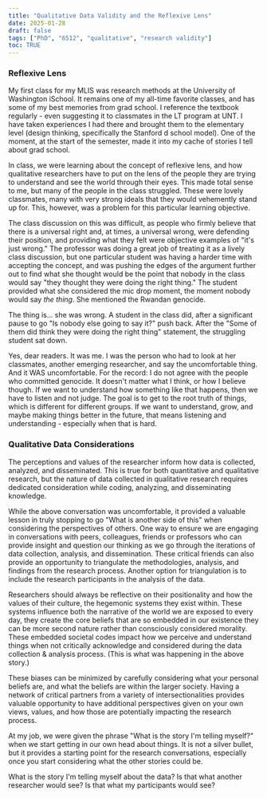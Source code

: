 ```yaml
---
title: "Qualitative Data Validity and the Reflexive Lens"
date: 2025-01-28
draft: false
tags: ["PhD", "6512", "qualitative", "research validity"]
toc: TRUE
---
```

### Reflexive Lens
 
My first class for my MLIS was research methods at the University of Washington iSchool. It remains one of my all-time favorite classes, and has some of my best memories from grad school.  I reference the textbook regularly - even suggesting it to classmates in the LT program at UNT.  I have taken experiences I had there and brought them to the elementary level (design thinking, specifically the Stanford d school model). One of the moment, at the start of the semester, made it into my cache of stories I tell about grad school. 

In class, we were learning about the concept of reflexive lens, and how qualitative researchers have to put on the lens of the people they are trying to understand and see the world through their eyes. This made total sense to me, but many of the people in the class struggled. These were lovely classmates, many with very strong ideals that they would vehemently stand up for. This, however, was a problem for this particular learning objective. 

The class discussion on this was difficult, as people who firmly believe that there is a universal right and, at times, a universal wrong, were defending their position, and providing what they felt were objective examples of "it's just wrong." The professor was doing a great job of treating it as a lively class discussion, but one particular student was having a harder time with accepting the concept, and was pushing the edges of the argument further out to find what she thought would be the point that nobody in the class would say "they thought they were doing the right thing." The student provided what she considered the mic drop moment, the moment nobody would say *the thing*. She mentioned the Rwandan genocide. 

The thing is... she was wrong. A student in the class did, after a significant pause to go "Is nobody else going to say it?" push back. After the "Some of them did think they were doing the right thing" statement, the struggling student sat down. 

Yes, dear readers. It was me. I was the person who had to look at her classmates, another emerging researcher, and say the uncomfortable thing. And it WAS uncomfortable. For the record: I do not agree with the people who committed genocide. It doesn't matter what I think, or how I believe though. If we want to understand how something like that happens, then we have to listen and not judge. The goal is to get to the root truth of things, which is different for different groups. If we want to understand, grow, and maybe making things better in the future, that means listening and understanding - especially when that is hard. 

### Qualitative Data Considerations

The perceptions and values of the researcher inform how data is collected, analyzed, and disseminated. This is true for both quantitative and qualitative research, but the nature of data collected in qualitative research requires dedicated consideration while coding, analyzing, and disseminating knowledge. 

While the above conversation was uncomfortable, it provided a valuable lesson in truly stopping to go "What is another side of this" when considering the perspectives of others. One way to ensure we are engaging in conversations with peers, colleagues, friends or professors who can provide insight and question our thinking as we go through the iterations of data collection, analysis, and dissemination. These critical friends can also provide an opportunity to triangulate the methodologies, analysis, and findings from the research process. Another option for triangulation is to include the research participants in the analysis of the data.  

Researchers should always be reflective on their positionality and how the values of their culture, the hegemonic systems they exist within. These systems influence both the narrative of the world we are exposed to every day, they create the core beliefs that are so embedded in our existence they can be more second nature rather than consciously considered morality. These embedded societal codes impact how we perceive and understand things when not critically acknowledge and considered during the data collection & analysis process. (This is what was happening in the above story.)

These biases can be minimized by carefully considering what your personal beliefs are, and what the beliefs are within the larger society. Having a network of critical partners from a variety of intersectionalities provides valuable opportunity to have additional perspectives given on your own views, values, and how those are potentially impacting the research process. 

At my job, we were given the phrase "What is the story I'm telling myself?" when we start getting in our own head about things. It is not a silver bullet, but it provides a starting point for the research conversations, especially once you start considering what the other stories could be.

What is the story I'm telling myself about the data? Is that what another researcher would see? Is that what my participants would see? 